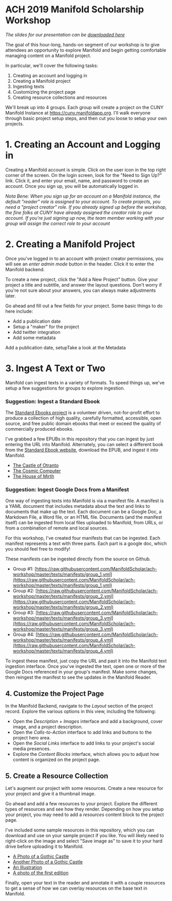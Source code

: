 # ACH 2019 Manifold Scholarship Workshop

*The slides for our presentation can be [downloaded here](https://github.com/ManifoldScholar/ach-workshop/raw/master/assets/072019-ach.key)*

The goal of this hour-long, hands-on segment of our workshop is to give attendees an opportunity to explore Manifold and begin getting comfortable managing content on a Manifold project.

In particular, we'll cover the following tasks:

1. Creating an account and logging in
1. Creating a Manifold project
1. Ingesting texts
1. Customizing the project page
1. Creating resource collections and resources

We'll break up into 4 groups. Each group will create a project on the CUNY Manifold Instance at https://cuny.manifoldapp.org. I'll walk everyone through basic project setup steps, and then cut you loose to setup your own projects.

# 1. Creating an Account and Logging in

Creating a Manifold account is simple. Click on the user icon in the top right corner of the screen. On the login screen, look for the "Need to Sign Up?" link. Click it, and enter your email, name, and password to create an account. Once you sign up, you will be automatically logged in.

_Nota Bene: When you sign up for an account on a Manifold instance, the default "reader" role is assigned to your account. To create projects, you need a "project creator" role. If you already signed up before the workshop, the fine folks at CUNY have already assigned the creator role to your account. If you're just signing up now, the team member working with your group will assign the correct role to your account_

# 2. Creating a Manifold Project

Once you've logged in to an account with project creator permissions, you will see an _enter admin mode_ button in the header. Click it to enter the Manifold backend.

To create a new project, click the "Add a New Project" button. Give your project a title and subtitle, and answer the layout questions. Don't worry if you're not sure about your answers, you can always make adjustments later.

Go ahead and fill out a few fields for your project. Some basic things to do here include:

* Add a publication date
* Setup a "maker" for the project
* Add twitter integration
* Add some metadata

Add a publication date, setupTake a look at the Metadata

# 3. Ingest A Text or Two

Manifold can ingest texts in a variety of formats. To speed things up, we've setup a few suggestions for groups to explore ingestion.

### Suggestion: Ingest a Standard Ebook

The [Standard Ebooks project](https://standardebooks.org) is a volunteer driven, not-for-profit effort to produce a collection of high quality, carefully formatted, accessible, open source, and free public domain ebooks that meet or exceed the quality of commercially produced ebooks.

I've grabbed a few EPUBs in this repository that you can ingest by just entering the URL into Manifold. Alternately, you can select a different book from the [Standard Ebook website](https://standardebooks.org), download the EPUB, and ingest it into Manifold.

* [The Castle of Otranto](https://github.com/ManifoldScholar/ach-workshop/raw/master/texts/epubs/the-castle-of-otranto.epub)
* [The Cosmic Computer](https://github.com/ManifoldScholar/ach-workshop/raw/master/texts/epubs/the-cosmic-computer.epub)
* [The House of Mirth](https://github.com/ManifoldScholar/ach-workshop/raw/master/texts/epubs/the-house-of-mirth.epub)

### Suggestion: Ingest Google Docs from a Manifest

One way of ingesting texts into Manifold is via a manifest file. A manifest is a YAML document that  includes metadata about the text and links to documents that make up the text. Each document can be a Google Doc, a Markdown File, a Word file, or an HTML file. Documents (and the manifest itself) can be ingested from local files uploaded to Manifold, from URLs, or from a combination of remote and local sources.

For this workshop, I've created four manifests that can be ingested. Each manifest represents a text with three parts. Each part is a google doc, which you should feel free to modify!

These manifests can be ingested directly from the source on Github.

* Group #1: [https://raw.githubusercontent.com/ManifoldScholar/ach-workshop/master/texts/manifests/group_1.yml](https://raw.githubusercontent.com/ManifoldScholar/ach-workshop/master/texts/manifests/group_1.yml)
* Group #2: [https://raw.githubusercontent.com/ManifoldScholar/ach-workshop/master/texts/manifests/group_2.yml](https://raw.githubusercontent.com/ManifoldScholar/ach-workshop/master/texts/manifests/group_2.yml)
* Group #3: [https://raw.githubusercontent.com/ManifoldScholar/ach-workshop/master/texts/manifests/group_3.yml](https://raw.githubusercontent.com/ManifoldScholar/ach-workshop/master/texts/manifests/group_3.yml)
* Group #4: [https://raw.githubusercontent.com/ManifoldScholar/ach-workshop/master/texts/manifests/group_4.yml](https://raw.githubusercontent.com/ManifoldScholar/ach-workshop/master/texts/manifests/group_4.yml)

To ingest these manifest, just copy the URL and past it into the Manifold text ingestion interface. Once you've ingested the text, open one or more of the Google Docs referenced in your group's manifest. Make some changes, then reingest the manifest to see the updates in the Manifold Reader.

## 4. Customize the Project Page

In the Manifold Backend, navigate to the _Layout_ section of the project record. Explore the various options in this view, including the following:

* Open the _Description + Images_ interface and add a background, cover image, and a project description.
* Open the _Calls-to-Action_ interface to add links and buttons to the project hero area.
* Open the _Social Links_ interface to add links to your project's social media presences.
* Explore the _Content Blocks_ interface, which allows you to adjust how content is organized on the project page.

## 5. Create a Resource Collection

Let's augment our project with some resources. Create a new resource for your project and give it a thumbnail image.

Go ahead and add a few resources to your project. Explore the different types of resources and see how they render. Depending on how you setup your project, you may need to add a _resources_ content block to the project page.

I've included some sample resources in this repository, which you can download and use on your sample project if you like. You will likely need to right-click on the image and select "Save image as" to save it to your hard drive before uploading it to Manifold.

* [A Photo of a Gothic Castle](https://raw.githubusercontent.com/ManifoldScholar/ach-workshop/master/resources/otranto/castle-arundel.jpg)
* [Another Photo of a Gothic Castle](https://raw.githubusercontent.com/ManifoldScholar/ach-workshop/master/resources/otranto/castle-port-tablot.jpg)
* [An Illustration](https://raw.githubusercontent.com/ManifoldScholar/ach-workshop/master/resources/otranto/isabella.jpg)
* [A photo of the first edition](https://raw.githubusercontent.com/ManifoldScholar/ach-workshop/master/resources/otranto/otranto-text.jpg)

Finally, open your text in the reader and annotate it with a couple resources to get a sense of how we can overlay resources on the base text in Manifold.
